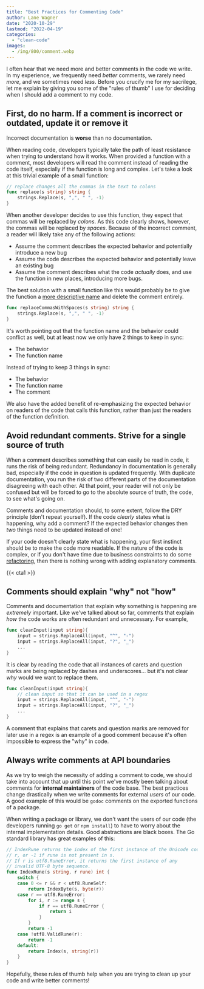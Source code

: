```yaml
---
title: "Best Practices for Commenting Code"
author: Lane Wagner
date: "2020-10-29"
lastmod: "2022-04-19"
categories: 
  - "clean-code"
images:
  - /img/800/comment.webp
---
```


I often hear that we need more and better comments in the code we write. In my experience, we frequently need *better* comments, we rarely need *more*, and we sometimes need *less*. Before you crucify me for my sacrilege, let me explain by giving you some of the "rules of thumb" I use for deciding when I should add a comment to my code.

## First, do no harm. If a comment is incorrect or outdated, update it or remove it

Incorrect documentation is **worse** than no documentation.

When reading code, developers typically take the path of least resistance when trying to understand how it works. When provided a function with a comment, most developers will read the comment instead of reading the code itself, especially if the function is long and complex. Let's take a look at this trivial example of a small function:

```go
// replace changes all the commas in the text to colons
func replace(s string) string {
	strings.Replace(s, ",", " ", -1)
}
```

When another developer decides to use this function, they expect that commas will be replaced by *colons*. As this code clearly shows, however, the commas will be replaced by *spaces*. Because of the incorrect comment, a reader will likely take any of the following actions:

* Assume the comment describes the expected behavior and potentially introduce a new bug
* Assume the code describes the expected behavior and potentially leave an existing bug
* Assume the comment describes what the code *actually* does, and use the function in new places, introducing more bugs.

The best solution with a small function like this would probably be to give the function a [more descriptive name](/clean-code/naming-variables) and delete the comment entirely.

```go
func replaceCommasWithSpaces(s string) string {
	strings.Replace(s, ",", " ", -1)
}
```

It's worth pointing out that the function name and the behavior could conflict as well, but at least now we only have 2 things to keep in sync:

* The behavior
* The function name

Instead of trying to keep 3 things in sync:

* The behavior
* The function name
* The comment

We also have the added benefit of re-emphasizing the expected behavior on readers of the code that calls this function, rather than just the readers of the function definition.

## Avoid redundant comments. Strive for a single source of truth

When a comment describes something that can easily be read in code, it runs the risk of being redundant. Redundancy in documentation is generally bad, especially if the code in question is updated frequently. With duplicate documentation, you run the risk of two different parts of the documentation disagreeing with each other. At that point, your reader will not only be confused but will be forced to go to the absolute source of truth, the code, to see what's going on.

Comments and documentation should, to some extent, follow the DRY principle (don't repeat yourself). If the code *clearly* states what is happening, why add a comment? If the expected behavior changes then *two* things need to be updated instead of one!

If your code doesn't clearly state what is happening, your first instinct should be to make the code more readable. If the nature of the code is complex, or if you don't have time due to business constraints to do some [refactoring](/clean-code/spend-time-refactoring/), then there is nothing wrong with adding explanatory comments.

{{< cta1 >}}

## Comments should explain "why" not "how"

Comments and documentation that explain *why* something is happening are *extremely* important. Like we've talked about so far, comments that explain *how* the code works are often redundant and unnecessary. For example,

```go
func cleanInput(input string){
	input = strings.ReplaceAll(input, "^", "-")
	input = strings.ReplaceAll(input, "?", "_")
	...
}
```

It is clear by reading the code that all instances of carets and question marks are being replaced by dashes and underscores... but it's not clear *why* would we want to replace them.

```go
func cleanInput(input string){
	// clean input so that it can be used in a regex
	input = strings.ReplaceAll(input, "^", "-")
	input = strings.ReplaceAll(input, "?", "_")
	...
}
```

A comment that explains that carets and question marks are removed for later use in a regex is an example of a good comment because it's often impossible to express the "why" in code.

## Always write comments at API boundaries

As we try to weigh the necessity of adding a comment to code, we should take into account that up until this point we've mostly been talking about comments for **internal maintainers** of the code base. The best practices change drastically when we write comments for external *users* of our code. A good example of this would be `godoc` comments on the exported functions of a package.

When writing a package or library, we don't want the users of our code (the developers running `go get` or `npm install`) to have to worry about the internal implementation details. Good abstractions are black boxes. The Go standard library has great examples of this:

```go
// IndexRune returns the index of the first instance of the Unicode code point
// r, or -1 if rune is not present in s.
// If r is utf8.RuneError, it returns the first instance of any
// invalid UTF-8 byte sequence.
func IndexRune(s string, r rune) int {
	switch {
	case 0 <= r && r < utf8.RuneSelf:
		return IndexByte(s, byte(r))
	case r == utf8.RuneError:
		for i, r := range s {
			if r == utf8.RuneError {
				return i
			}
		}
		return -1
	case !utf8.ValidRune(r):
		return -1
	default:
		return Index(s, string(r))
	}
}
```

Hopefully, these rules of thumb help when you are trying to clean up your code and write better comments!
